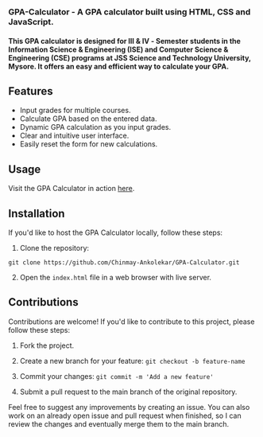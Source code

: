 ### GPA-Calculator - A GPA calculator built using HTML, CSS and JavaScript.

#### This GPA calculator is designed for &#8546; & &#8547; - Semester students in the Information Science & Engineering (ISE) and Computer Science & Engineering (CSE) programs at JSS Science and Technology University, Mysore. It offers an easy and efficient way to calculate your GPA.

## Features

- Input grades for multiple courses.
- Calculate GPA based on the entered data.
- Dynamic GPA calculation as you input grades.
- Clear and intuitive user interface.
- Easily reset the form for new calculations.

## Usage

Visit the GPA Calculator in action [here](https://gpa-calculator-by-chinmay.netlify.app/).

## Installation

If you'd like to host the GPA Calculator locally, follow these steps:

1. Clone the repository:
```
git clone https://github.com/Chinmay-Ankolekar/GPA-Calculator.git
```

2. Open the `index.html` file in a web browser with live server.

## Contributions

Contributions are welcome! If you'd like to contribute to this project, please follow these steps:

1. Fork the project.

2. Create a new branch for your feature: `git checkout -b feature-name`

3. Commit your changes: `git commit -m 'Add a new feature'`

4. Submit a pull request to the main branch of the original repository.

 Feel free to suggest any improvements by creating an issue.
 You can also work on an already open issue and pull request when finished, so I can review the changes and eventually merge them to the main branch.
